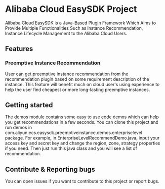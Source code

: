 # Alibaba Cloud EasySDK Project

Alibaba Cloud EasySDK is a Java-Based Plugin Framework Which Aims to Provide Multiple Functionalities Such as Instance Recommendation, Instance Lifecycle Management to the Alibaba Cloud Users. 

## Features
### Preemptive Instance Recommendation
User can get preemptive instance recommendation from the recommendation plugin based on some requirement description of the instance. This feature will benefit much on cloud user's using experience to help the user find cheapest or more long-lasting preemptive instances. 
## Getting started
The demos module contains some easy to use code demos which can help you get recommendations in a few  seconds. You can clone this project and run demos in com.aliyun.ecs.easysdk.preemptiveinstance.demos.enterpriselevel package. For example, in EnterpriseLevelRecommendDemo.java, input your access key and secret key and change the region, zone, strategy properties if you need. Then just run this java class and you will see a list of recommendation.
## Contribute & Reporting bugs
You can open issues if you want to contribute to this project or report bugs.
